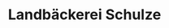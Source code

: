 ---
title: "Landbäckerei Schulze"
url: /luebbenau-spreewald/landbaeckerei-schulze/
shop: Bäckerei
---